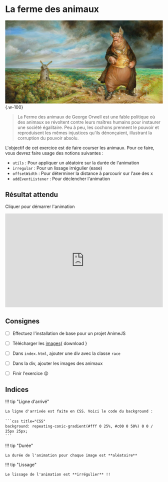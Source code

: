 # La ferme des animaux

![](./HeroMobile_AmimalFarm_062924.jpg){.w-100}

> La Ferme des animaux de George Orwell est une fable politique où des animaux se révoltent contre leurs maîtres humains pour instaurer une société égalitaire.
> Peu à peu, les cochons prennent le pouvoir et reproduisent les mêmes injustices qu’ils dénonçaient, illustrant la corruption du pouvoir absolu.

L'objectif de cet exercice est de faire courser les animaux. Pour ce faire, vous devrez faire usage des notions suivantes : 

* `utils` : Pour appliquer un aléatoire sur la durée de l'animation
* `irregular` : Pour un lissage irrégulier (ease)
* `offsetWidth` : Pour déterminer la distance à parcourir sur l'axe des x
* `addEventListener` : Pour déclencher l'animation

## Résultat attendu

Cliquer pour démarrer l'animation

<iframe class="aspect-4-3" height="300" style="width: 100%;" scrolling="no" title="AnimeJS - La ferme des animaux" src="https://codepen.io/tim-momo/embed/emJywMo?default-tab=result&theme-id=50173" frameborder="no" loading="lazy" allowtransparency="true" allowfullscreen="true">
  See the Pen <a href="https://codepen.io/tim-momo/pen/emJywMo">
  AnimeJS - La ferme des animaux</a> by TIM Montmorency (<a href="https://codepen.io/tim-momo">@tim-momo</a>)
  on <a href="https://codepen.io">CodePen</a>.
</iframe>

## Consignes

- [ ] Effectuez l'installation de base pour un projet AnimeJS
- [ ] Télécharger les [images](./images.zip){ download }
- [ ] Dans `index.html`, ajouter une div avec la classe `race`
- [ ] Dans la div, ajouter les images des animaux

- [ ] Finir l'exercice 😜

## Indices

!!! tip "Ligne d'arrivé"

    La ligne d'arrivée est faite en CSS. Voici le code du background : 

    ```css title="CSS"
    background: repeating-conic-gradient(#fff 0 25%, #c00 0 50%) 0 0 / 25px 25px;
    ```

!!! tip "Durée"

    La durée de l'animation pour chaque image est **aléatoire**

!!! tip "Lissage"

    Le lissage de l'animation est **irrégulier** !!

